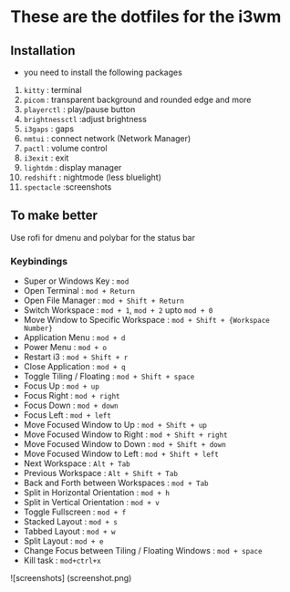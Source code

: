 # These are the dotfiles for the i3wm

## Installation
- you need to install the following packages
1. ``kitty`` : terminal
2. ``picom`` : transparent background and rounded edge and more
3. ``playerctl`` : play/pause button
4. ``brightnessctl`` :adjust brightness
5. ``i3gaps`` : gaps
6. ``nmtui`` : connect network (Network Manager)
7. ``pactl`` : volume control
8. ``i3exit`` : exit
9. ``lightdm`` : display manager
10. ``redshift`` : nightmode (less bluelight)
11. ``spectacle`` :screenshots

## To make better
Use rofi for dmenu and polybar for the status bar

### Keybindings
- Super or Windows Key : `mod`
- Open Terminal : `mod + Return`
- Open File Manager : `mod + Shift + Return`
- Switch Workspace : `mod + 1`, `mod + 2` upto `mod + 0`
- Move Window to Specific Workspace : `mod + Shift + {Workspace Number}`
- Application Menu : `mod + d`
- Power Menu : `mod + o`
- Restart i3 : `mod + Shift + r`
- Close Application : `mod + q`
- Toggle Tiling / Floating : `mod + Shift + space`
- Focus Up : `mod + up`
- Focus Right : `mod + right`
- Focus Down : `mod + down`
- Focus Left : `mod + left`
- Move Focused Window to Up : `mod + Shift + up`
- Move Focused Window to Right : `mod + Shift + right`
- Move Focused Window to Down : `mod + Shift + down`
- Move Focused Window to Left : `mod + Shift + left`
- Next Workspace : `Alt + Tab`
- Previous Workspace : `Alt + Shift + Tab`
- Back and Forth between Workspaces : `mod + Tab`
- Split in Horizontal Orientation : `mod + h`
- Split in Vertical Orientation : `mod + v`
- Toggle Fullscreen : `mod + f`
- Stacked Layout : `mod + s`
- Tabbed Layout : `mod + w`
- Split Layout : `mod + e`
- Change Focus between Tiling / Floating Windows : `mod + space`
- Kill task : `mod+ctrl+x`

![screenshots] (screenshot.png)
